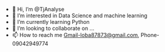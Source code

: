 - 👋 Hi, I’m @TjAnalyse
- 👀 I’m interested in Data Science and machine learning
- 🌱 I’m currently learning Python
- 💞️ I’m looking to collaborate on ...
- 📫 How to reach me Gmail-loba87873@gmail.com, Phone-09042949774

<!---
TjAnalyse/TjAnalyse is a ✨ special ✨ repository because its `README.md` (this file) appears on your GitHub profile.
You can click the Preview link to take a look at your changes.
--->
